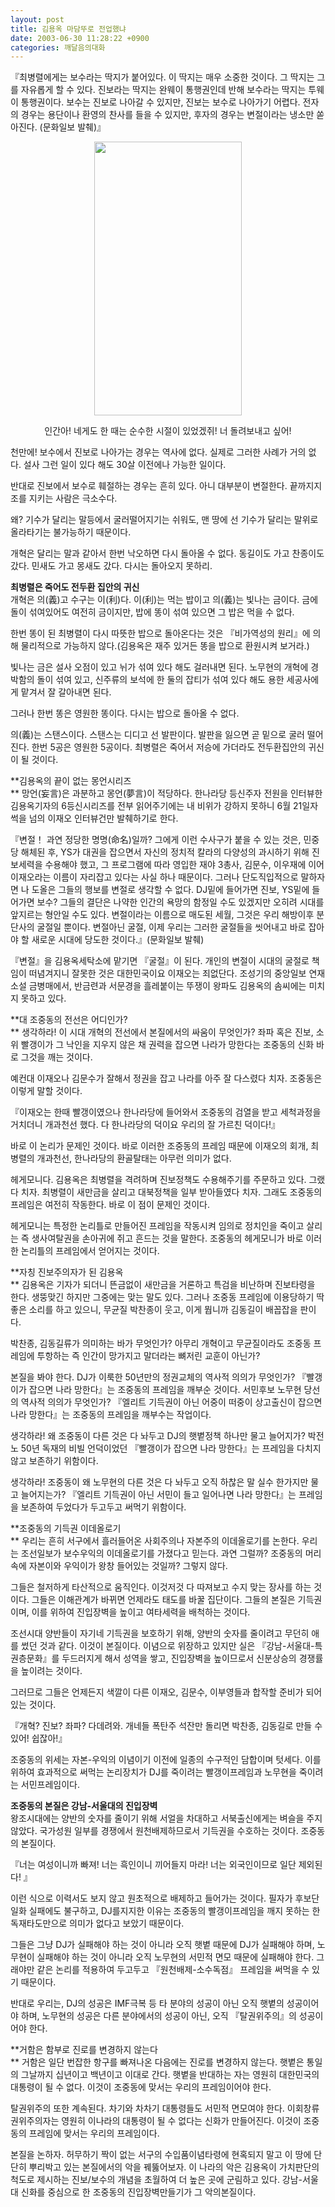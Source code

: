 ```yaml
---
layout: post
title: 김용옥 마담뚜로 전업했냐
date: 2003-06-30 11:28:22 +0900
categories: 깨달음의대화
---
```

『최병렬에게는 보수라는 딱지가 붙어있다. 이 딱지는 매우 소중한 것이다. 그 딱지는 그를 자유롭게 할 수 있다. 진보라는 딱지는 완웨이 통행권인데 반해 보수라는 딱지는 투웨이 통행권이다. 보수는 진보로 나아갈 수 있지만, 진보는 보수로 나아가기 어렵다. 전자의 경우는 용단이나 환영의 찬사를 들을 수 있지만, 후자의 경우는 변절이라는 냉소만 쏟아진다. (문화일보 발췌)』

<p align="center">
  <img src="http://drkimz.com/technote/board/private/upimg/1056938259.jpg" width="236" height="438" border="0" />
</p>

<p align="center">
  인간아! 네게도 한 때는 순수한 시절이 있었겠쥐! 너 돌려보내고 싶어!
</p>

  
천만에! 보수에서 진보로 나아가는 경우는 역사에 없다. 실제로 그러한 사례가 거의 없다. 설사 그런 일이 있다 해도 30살 이전에나 가능한 일이다. 

반대로 진보에서 보수로 훼절하는 경우는 흔히 있다. 아니 대부분이 변절한다. 끝까지지조를 지키는 사람은 극소수다. 

왜? 기수가 달리는 말등에서 굴러떨어지기는 쉬워도, 맨 땅에 선 기수가 달리는 말위로 올라타기는 불가능하기 때문이다. 

개혁은 달리는 말과 같아서 한번 낙오하면 다시 돌아올 수 없다. 동길이도 가고 찬종이도 갔다. 민새도 가고 몽새도 갔다. 다시는 돌아오지 못하리. 

**최병렬은 죽어도 전두환 집안의 귀신**  
개혁은 의(義)고 수구는 이(利)다. 이(利)는 먹는 밥이고 의(義)는 빛나는 금이다. 금에 돌이 섞여있어도 여전히 금이지만, 밥에 똥이 섞여 있으면 그 밥은 먹을 수 없다. 

한번 똥이 된 최병렬이 다시 따뜻한 밥으로 돌아온다는 것은 『비가역성의 원리』에 의해 물리적으로 가능하지 않다.(김용옥은 재주 있거든 똥을 밥으로 환원시켜 보거라.)

빛나는 금은 설사 오점이 있고 뉘가 섞여 있다 해도 걸러내면 된다. 노무현의 개혁에 경박함의 돌이 섞여 있고, 신주류의 보석에 한 둘의 잡티가 섞여 있다 해도 용한 세공사에게 맡겨서 잘 갈아내면 된다. 

그러나 한번 똥은 영원한 똥이다. 다시는 밥으로 돌아올 수 없다. 

의(義)는 스탠스이다. 스탠스는 디디고 선 발판이다. 발판을 잃으면 곧 밑으로 굴러 떨어진다. 한번 5공은 영원한 5공이다. 최병렬은 죽어서 저승에 가더라도 전두환집안의 귀신이 될 것이다. 

**김용옥의 끝이 없는 몽언시리즈  
** 망언(妄言)은 과분하고 몽언(夢言)이 적당하다. 한나라당 등신주자 전원을 인터뷰한 김용옥기자의 6등신시리즈를 전부 읽어주기에는 내 비위가 강하지 못하니 6월 21일자 썩을 넘의 이재오 인터뷰건만 발췌하기로 한다. 

『변절！ 과연 정당한 명명(命名)일까? 그에게 이런 수사구가 붙을 수 있는 것은, 민중당 해체된 후, YS가 대권을 잡으면서 자신의 정치적 칼라의 다양성의 과시하기 위해 진보세력을 수용해야 했고, 그 프로그램에 따라 영입한 재야 3총사, 김문수, 이우재에 이어 이재오라는 이름이 자리잡고 있다는 사실 하나 때문이다. 그러나 단도직입적으로 말하자면 나 도올은 그들의 행보를 변절로 생각할 수 없다. DJ밑에 들어가면 진보, YS밑에 들어가면 보수? 그들의 결단은 나약한 인간의 욕망의 함정일 수도 있겠지만 오히려 시대를 앞지르는 형안일 수도 있다. 변절이라는 이름으로 매도된 세월, 그것은 우리 해방이후 분단사의 굴절일 뿐이다. 변절아닌 굴절, 이제 우리는 그러한 굴절들을 씻어내고 바로 잡아야 할 새로운 시대에 당도한 것이다.』(문화일보 발췌)

『변절』을 김용옥세탁소에 맡기면 『굴절』이 된다. 개인의 변절이 시대의 굴절로 책임이 떠념겨지니 잘못한 것은 대한민국이요 이재오는 죄없단다. 조성기의 중앙일보 연재소설 금병매에서, 반금련과 서문경을 흘레붙이는 뚜쟁이 왕파도 김용옥의 솜씨에는 미치지 못하고 있다. 

**대 조중동의 전선은 어디인가?  
** 생각하라! 이 시대 개혁의 전선에서 본질에서의 싸움이 무엇인가? 좌파 혹은 진보, 소위 빨갱이가 그 낙인을 지우지 않은 채 권력을 잡으면 나라가 망한다는 조중동의 신화 바로 그것을 깨는 것이다.

예컨대 이재오나 김문수가 잘해서 정권을 잡고 나라를 아주 잘 다스렸다 치자. 조중동은 이렇게 말할 것이다. 

『이재오는 한때 빨갱이였으나 한나라당에 들어와서 조중동의 검열을 받고 세척과정을 거치더니 개과천선 했다. 다 한나라당의 덕이요 우리의 잘 가르친 덕이다!』 

바로 이 논리가 문제인 것이다. 바로 이러한 조중동의 프레임 때문에 이재오의 회개, 최병렬의 개과천선, 한나라당의 환골탈태는 아무런 의미가 없다. 

헤게모니다. 김용옥은 최병렬을 격려하며 진보정책도 수용해주기를 주문하고 있다. 그랬다 치자. 최병렬이 새만금을 살리고 대북정책을 일부 받아들였다 치자. 그래도 조중동의 프레임은 여전히 작동한다. 바로 이 점이 문제인 것이다. 

헤게모니는 특정한 논리틀로 만들어진 프레임을 작동시켜 임의로 정치인을 죽이고 살리는 즉 생사여탈권을 손아귀에 쥐고 흔드는 것을 말한다. 조중동의 헤게모니가 바로 이러한 논리틀의 프레임에서 얻어지는 것이다. 

**자칭 진보주의자가 된 김용옥  
** 김용옥은 기자가 되더니 뜬금없이 새만금을 거론하고 특검을 비난하며 진보타령을 한다. 생뚱맞긴 하지만 그중에는 맞는 말도 있다. 그러나 조중동 프레임에 이용당하기 딱 좋은 소리를 하고 있으니, 무균질 박찬종이 웃고, 이게 뭡니까 김동길이 배꼽잡을 판이다. 

박찬종, 김동길류가 의미하는 바가 무엇인가? 아무리 개혁이고 무균질이라도 조중동 프레임에 투항하는 즉 인간이 망가지고 말더라는 뼈저린 교훈이 아닌가? 

본질을 봐야 한다. DJ가 이룩한 50년만의 정권교체의 역사적 의의가 무엇인가? 『빨갱이가 잡으면 나라 망한다』는 조중동의 프레임을 깨부순 것이다. 서민후보 노무현 당선의 역사적 의의가 무엇인가? 『엘리트 기득권이 아닌 어중이 떠중이 상고출신이 잡으면 나라 망한다』는 조중동의 프레임을 깨부수는 작업이다. 

생각하라! 왜 조중동이 다른 것은 다 놔두고 DJ의 햇볕정책 하나만 물고 늘어지가? 박전노 50년 독재의 비빌 언덕이었던 『빨갱이가 잡으면 나라 망한다』는 프레임을 다치지 않고 보존하기 위함이다. 

생각하라! 조중동이 왜 노무현의 다른 것은 다 놔두고 오직 하찮은 말 실수 한가지만 물고 늘어지는가? 『엘리트 기득권이 아닌 서민이 들고 일어나면 나라 망한다』는 프레임을 보존하여 두었다가 두고두고 써먹기 위함이다. 

**조중동의 기득권 이데올로기  
** 우리는 흔히 서구에서 흘러들어온 사회주의나 자본주의 이데올로기를 논한다. 우리는 조선일보가 보수우익의 이데올로기를 가졌다고 믿는다. 과연 그럴까? 조중동의 머리 속에 자본이와 우익이가 왕창 들어있는 것일까? 그렇지 않다. 

그들은 철저하게 타산적으로 움직인다. 이것저것 다 따져보고 수지 맞는 장사를 하는 것이다. 그들은 이해관계가 바뀌면 언제라도 태도를 바꿀 집단이다. 그들의 본질은 기득권이며, 이를 위하여 진입장벽을 높이고 여타세력을 배척하는 것이다. 

조선시대 양반들이 자기네 기득권을 보호하기 위해, 양반의 숫자를 줄이려고 무던히 애를 썼던 것과 같다. 이것이 본질이다. 이념으로 위장하고 있지만 실은 『강남-서울대-특권층문화』를 두드러지게 해서 성역을 쌓고, 진입장벽을 높이므로서 신분상승의 경쟁률을 높이려는 것이다. 

그러므로 그들은 언제든지 색깔이 다른 이재오, 김문수, 이부영들과 합작할 준비가 되어있는 것이다. 

『개혁? 진보? 좌파? 다데려와. 개네들 폭탄주 석잔만 돌리면 박찬종, 김동길로 만들 수 있어! 쉽잖아!』

조중동의 위세는 자본-우익의 이념이기 이전에 일종의 수구적인 담합이며 텃세다. 이를 위하여 효과적으로 써먹는 논리장치가 DJ를 죽이려는 빨갱이프레임과 노무현을 죽이려는 서민프레임이다. 

**조중동의 본질은 강남-서울대의 진입장벽**  
왕조시대에는 양반의 숫자를 줄이기 위해 서얼을 차대하고 서북출신에게는 벼슬을 주지 않았다. 국가성원 일부를 경쟁에서 원천배제하므로서 기득권을 수호하는 것이다. 조중동의 본질이다. 

『너는 여성이니까 빠져! 너는 흑인이니 끼어들지 마라! 너는 외국인이므로 일단 제외된다! 』 

이런 식으로 이력서도 보지 않고 원초적으로 배제하고 들어가는 것이다. 필자가 후보단일화 실패에도 불구하고, DJ를지지한 이유는 조중동의 빨갱이프레임을 깨지 못하는 한 독재타도만으로 의미가 없다고 보았기 때문이다.

그들은 그냥 DJ가 실패해야 하는 것이 아니라 오직 햇볕 때문에 DJ가 실패해야 하며, 노무현이 실패해야 하는 것이 아니라 오직 노무현의 서민적 면모 때문에 실패해야 한다. 그래야만 같은 논리를 적용하여 두고두고 『원천배제-소수독점』 프레임을 써먹을 수 있기 때문이다. 

반대로 우리는, DJ의 성공은 IMF극복 등 타 분야의 성공이 아닌 오직 햇볕의 성공이어야 하며, 노무현의 성공은 다른 분야에서의 성공이 아닌, 오직 『탈권위주의』의 성공이어야 한다. 

**거함은 함부로 진로를 변경하지 않는다  
** 거함은 일단 번잡한 항구를 빠져나온 다음에는 진로를 변경하지 않는다. 햇볕은 통일의 그날까지 십년이고 백년이고 이대로 간다. 햇볕을 반대하는 자는 영원히 대한민국의 대통령이 될 수 없다. 이것이 조중동에 맞서는 우리의 프레임이어야 한다. 

탈권위주의 또한 계속된다. 차기와 차차기 대통령들도 서민적 면모여야 한다. 이회창류 권위주의자는 영원히 이나라의 대통령이 될 수 없다는 신화가 만들어진다. 이것이 조중동의 프레임에 맞서는 우리의 프레임이다. 

본질을 논하자. 허무하기 짝이 없는 서구의 수입품이념타령에 현혹되지 말고 이 땅에 단단히 뿌리박고 있는 본질에서의 악을 꿰뚫어보자. 이 나라의 악은 김용옥이 가치판단의 척도로 제시하는 진보/보수의 개념을 초월하여 더 높은 곳에 군림하고 있다. 강남-서울대 신화를 중심으로 한 조중동의 진입장벽만들기가 그 악의본질이다.